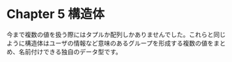 # Chapter 5 構造体

今まで複数の値を扱う際にはタプルか配列しかありませんでした。これらと同じように構造体はユーザの情報など意味のあるグループを形成する複数の値をまとめ、名前付けできる独自のデータ型です。

